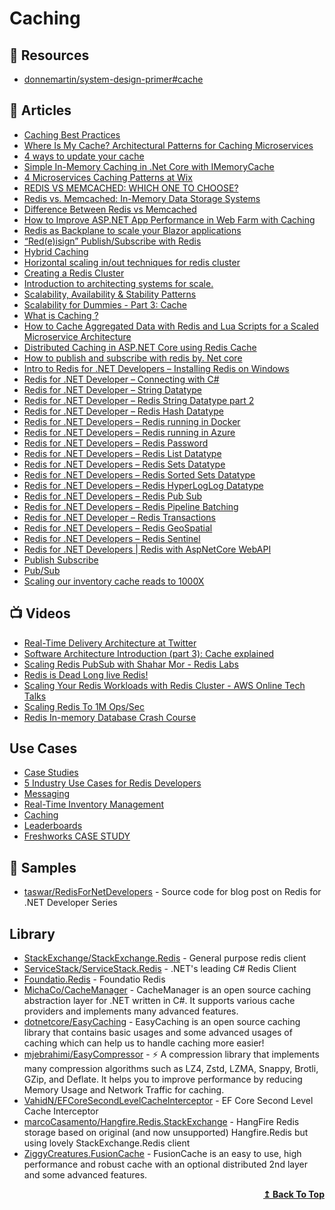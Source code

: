 # Caching

## 📘 Resources
- [donnemartin/system-design-primer#cache](https://github.com/donnemartin/system-design-primer#cache)

## 📕 Articles

- [Caching Best Practices](https://docs.microsoft.com/en-us/azure/architecture/best-practices/caching)
- [Where Is My Cache? Architectural Patterns for Caching Microservices](https://hazelcast.com/blog/architectural-patterns-for-caching-microservices/)
- [4 ways to update your cache](https://vishnu.hashnode.dev/4-ways-to-update-your-cache-ckn4c0jae0dq8efs152eu8hmq)
- [Simple In-Memory Caching in .Net Core with IMemoryCache](https://sahansera.dev/in-memory-caching-aspcore-dotnet/)
- [4 Microservices Caching Patterns at Wix](https://medium.com/wix-engineering/4-microservices-caching-patterns-at-wix-b4dfee1ae22f)
- [REDIS VS MEMCACHED: WHICH ONE TO CHOOSE?](https://www.imaginarycloud.com/blog/redis-vs-memcached)
- [Redis vs. Memcached: In-Memory Data Storage Systems](https://alibaba-cloud.medium.com/redis-vs-memcached-in-memory-data-storage-systems-3395279b0941)
- [Difference Between Redis vs Memcached](https://www.educba.com/redis-vs-memcached/)
- [How to Improve ASP.NET App Performance in Web Farm with Caching](https://www.toptal.com/dot-net/caching-in-a-distributed-web-farm-using-asp-net)
- [Redis as Backplane to scale your Blazor applications](https://blexin.com/en/blog-en/redis-as-backplane-to-scale-your-blazor-applications/)
- [“Red(e)isign” Publish/Subscribe with Redis](https://blexin.com/en/blog-en/redeisign-publish-subscribe-with-redis/)
- [Hybrid Caching](https://github.com/dotnetcore/EasyCaching/blob/master/docs/Hybrid.md)
- [Horizontal scaling in/out techniques for redis cluster](https://iamvishalkhare.medium.com/horizontal-scaling-in-out-techniques-for-redis-cluster-dcd75c696c86)
- [Creating a Redis Cluster](https://iamvishalkhare.medium.com/create-a-redis-cluster-faa89c5a6bb4)
- [Introduction to architecting systems for scale.](https://lethain.com/introduction-to-architecting-systems-for-scale/)
- [Scalability, Availability & Stability Patterns](https://slideshare.net/jboner/scalability-availability-stability-patterns/)
- [Scalability for Dummies - Part 3: Cache](https://www.lecloud.net/post/9246290032/scalability-for-dummies-part-3-cache)
- [What is Caching ?](https://medium.com/system-design-blog/what-is-caching-1492abb92143)
- [How to Cache Aggregated Data with Redis and Lua Scripts for a Scaled Microservice Architecture](https://itnext.io/how-to-cache-aggregated-data-with-redis-and-lua-scripts-for-a-scaled-microservice-architecture-2b791289e911)
- [Distributed Caching in ASP.NET Core using Redis Cache](https://www.ezzylearning.net/tutorial/distributed-caching-in-asp-net-core-using-redis-cache)
- [How to publish and subscribe with redis by. Net core](https://developpaper.com/how-to-publish-and-subscribe-with-redis-by-net-core/)
- [Intro to Redis for .NET Developers – Installing Redis on Windows](http://taswar.zeytinsoft.com/intro-to-redis-for-net-developers/)
- [Redis for .NET Developer – Connecting with C#](http://taswar.zeytinsoft.com/redis-for-net-developer-connecting-with-c/)
- [Redis for .NET Developer – String Datatype](http://taswar.zeytinsoft.com/redis-for-net-developer-string-datatype/)
- [Redis for .NET Developer – Redis String Datatype part 2](http://taswar.zeytinsoft.com/redis-net-developer-redis-string-datatype-part-2/)
- [Redis for .NET Developer – Redis Hash Datatype](http://taswar.zeytinsoft.com/redis-hash-datatype/)
- [Redis for .NET Developers – Redis running in Docker](http://taswar.zeytinsoft.com/redis-running-in-docker/)
- [Redis for .NET Developers – Redis running in Azure](http://taswar.zeytinsoft.com/redis-running-in-azure/)
- [Redis for .NET Developers – Redis Password](http://taswar.zeytinsoft.com/redis-password/)
- [Redis for .NET Developers – Redis List Datatype](http://taswar.zeytinsoft.com/redis-list/)
- [Redis for .NET Developers – Redis Sets Datatype](http://taswar.zeytinsoft.com/redis-sets-datatype/)
- [Redis for .NET Developers – Redis Sorted Sets Datatype](http://taswar.zeytinsoft.com/redis-sorted-sets-datatype/)
- [Redis for .NET Developers – Redis HyperLogLog Datatype](http://taswar.zeytinsoft.com/redis-hyperloglog/)
- [Redis for .NET Developers – Redis Pub Sub](http://taswar.zeytinsoft.com/redis-pub-sub/)
- [Redis for .NET Developers – Redis Pipeline Batching](http://taswar.zeytinsoft.com/redis-pipeline-batching/)
- [Redis for .NET Developer – Redis Transactions](http://taswar.zeytinsoft.com/redis-transactions/)
- [Redis for .NET Developers – Redis GeoSpatial](http://taswar.zeytinsoft.com/redis-geospatial/)
- [Redis for .NET Developers – Redis Sentinel](http://taswar.zeytinsoft.com/redis-sentinel/)
- [Redis for .NET Developers | Redis with AspNetCore WebAPI](http://taswar.zeytinsoft.com/redis-for-net-developers-redis-with-aspnetcore-webapi/)
- [Publish Subscribe](https://sodocumentation.net/stackexchange-redis/topic/1610/publish-subscribe)
- [Pub/Sub](https://redis.io/topics/pubsub)
- [Scaling our inventory cache reads to 1000X](https://medium.com/myntra-engineering/scaling-our-inventory-cache-reads-to-1000x-84a8be1f576e)

## 📺 Videos
- [Real-Time Delivery Architecture at Twitter](https://www.infoq.com/presentations/Real-Time-Delivery-Twitter/)
- [Software Architecture Introduction (part 3): Cache explained](https://www.youtube.com/watch?v=QBMTGngjWdU)
- [Scaling Redis PubSub with Shahar Mor - Redis Labs](https://www.youtube.com/watch?v=6G22a5Iooqk)
- [Redis is Dead Long live Redis!](https://www.youtube.com/watch?v=NymIgA7Wa78)
- [Scaling Your Redis Workloads with Redis Cluster - AWS Online Tech Talks](https://www.youtube.com/watch?v=3Ovx5vJ17ws)
- [Scaling Redis To 1M Ops/Sec](https://www.youtube.com/watch?v=55TFuBMFWns)
- [Redis In-memory Database Crash Course](https://www.youtube.com/watch?v=sVCZo5B8ghE)

## Use Cases
- [Case Studies](https://redislabs.com/case-studies/)
- [5 Industry Use Cases for Redis Developers](https://redislabs.com/blog/5-industry-use-cases-for-redis-developers/)
- [Messaging](https://redislabs.com/solutions/use-cases/messaging/)
- [Real-Time Inventory Management](https://redislabs.com/solutions/use-cases/real-time-inventory/)
- [Caching](https://redislabs.com/solutions/use-cases/caching/)
- [Leaderboards](https://redislabs.com/solutions/use-cases/leaderboards/)
- [Freshworks CASE STUDY](https://redislabs.com/case-studies/freshworks/)

## 🚀 Samples
- [taswar/RedisForNetDevelopers](https://github.com/taswar/RedisForNetDevelopers) - Source code for blog post on Redis for .NET Developer Series

## Library
- [StackExchange/StackExchange.Redis](https://github.com/StackExchange/StackExchange.Redis) - General purpose redis client
- [ServiceStack/ServiceStack.Redis](https://github.com/ServiceStack/ServiceStack.Redis) - .NET's leading C# Redis Client
- [Foundatio.Redis](https://github.com/FoundatioFx/Foundatio.Redis) - Foundatio Redis
- [MichaCo/CacheManager](https://github.com/MichaCo/CacheManager) - CacheManager is an open source caching abstraction layer for .NET written in C#. It supports various cache providers and implements many advanced features.
- [dotnetcore/EasyCaching](https://github.com/dotnetcore/EasyCaching) - EasyCaching is an open source caching library that contains basic usages and some advanced usages of caching which can help us to handle caching more easier!
- [mjebrahimi/EasyCompressor](https://github.com/mjebrahimi/EasyCompressor) - ⚡ A compression library that implements many compression algorithms such as LZ4, Zstd, LZMA, Snappy, Brotli, GZip, and Deflate. It helps you to improve performance by reducing Memory Usage and Network Traffic for caching.
- [VahidN/EFCoreSecondLevelCacheInterceptor](https://github.com/VahidN/EFCoreSecondLevelCacheInterceptor) - EF Core Second Level Cache Interceptor
- [marcoCasamento/Hangfire.Redis.StackExchange](https://github.com/marcoCasamento/Hangfire.Redis.StackExchange) - HangFire Redis storage based on original (and now unsupported) Hangfire.Redis but using lovely StackExchange.Redis client
- [ZiggyCreatures.FusionCache](https://github.com/jodydonetti/ZiggyCreatures.FusionCache) - FusionCache is an easy to use, high performance and robust cache with an optional distributed 2nd layer and some advanced features.
<div align="right">
  <b><a href="#contents">↥ Back To Top</a></b>
</div>
